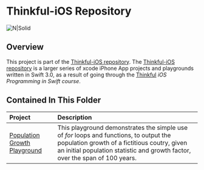 # Thinkful-iOS Repository 

![N|Solid](https://cldup.com/vkMWNVd08U.png)

## Overview
This project is part of the [Thinkful-iOS repository][thinkful_ios_repro]. The [Thinkful-iOS repository][thinkful_ios_repro] is a larger series of xcode iPhone App projects and playgrounds written in Swift 3.0, as a result of going through the [Thinkful][thinkful] _iOS Programming in Swift course_.

## Contained In This Folder

| Project        | Description | 
|:-------------|:-------------|
| [Population Growth Playground][population_growth_playground]        | This playground demonstrates the simple use of _for_ loops and functions, to output the population growth of a fictitious coutry, given an initial population statistic and growth factor, over the span of 100 years. |


   [thinkful]: <http://thinkful.com>
   [thinkful_ios_repro]:<https://github.com/gangelo/Thinkful-iOS>
   
   [population_growth_playground]: <https://github.com/gangelo/Thinkful-iOS/tree/master/Unit%2001/Lesson%2002/PopulationGrowth.playground>
